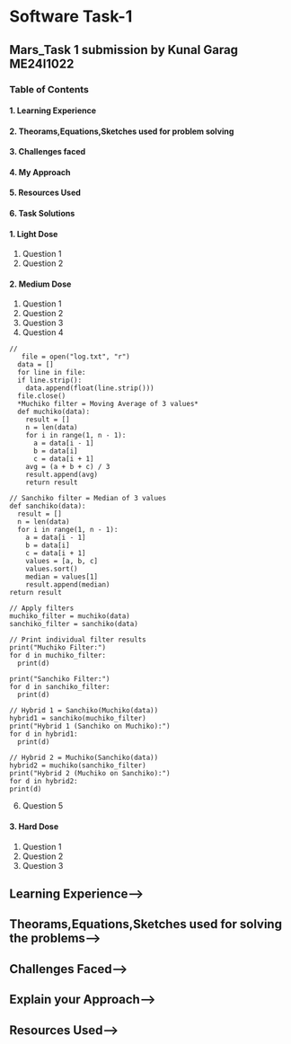 # Software Task-1
## Mars_Task 1 submission by Kunal Garag ME24I1022
### **Table of Contents** 
#### 1. Learning Experience
#### 2. Theorams,Equations,Sketches used for problem solving
#### 3. Challenges faced
#### 4. My Approach
#### 5. Resources Used
#### 6. Task Solutions
#### 1. Light Dose
  1. Question 1
  2. Question 2
 #### 2. Medium Dose
  1. Question 1
  2. Question 2
  3. Question 3
  4. Question 4
    
    //
       file = open("log.txt", "r")
      data = []
      for line in file:
      if line.strip():
        data.append(float(line.strip()))
      file.close()
      *Muchiko filter = Moving Average of 3 values*
      def muchiko(data):
        result = []
        n = len(data)
        for i in range(1, n - 1):
          a = data[i - 1]
          b = data[i]
          c = data[i + 1]
        avg = (a + b + c) / 3
        result.append(avg)
        return result

    // Sanchiko filter = Median of 3 values
    def sanchiko(data):
      result = []
      n = len(data)
      for i in range(1, n - 1):
        a = data[i - 1]
        b = data[i]
        c = data[i + 1]
        values = [a, b, c]
        values.sort()
        median = values[1]
        result.append(median)
    return result

    // Apply filters
    muchiko_filter = muchiko(data)
    sanchiko_filter = sanchiko(data)

    // Print individual filter results
    print("Muchiko Filter:")
    for d in muchiko_filter:
      print(d)

    print("Sanchiko Filter:")
    for d in sanchiko_filter:
      print(d)

    // Hybrid 1 = Sanchiko(Muchiko(data))
    hybrid1 = sanchiko(muchiko_filter)
    print("Hybrid 1 (Sanchiko on Muchiko):")
    for d in hybrid1:
      print(d)

    // Hybrid 2 = Muchiko(Sanchiko(data))
    hybrid2 = muchiko(sanchiko_filter)
    print("Hybrid 2 (Muchiko on Sanchiko):")
    for d in hybrid2:
    print(d)

  6. Question 5
  #### 3. Hard Dose
  1. Question 1
  2. Question 2
  3. Question 3

## Learning Experience-->
## Theorams,Equations,Sketches used for solving the problems-->
## Challenges Faced-->
## Explain your Approach-->
## Resources Used-->


